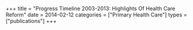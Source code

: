 +++
title = "Progress Timeline 2003-2013: Highlights Of Health Care Reform"
date = 2014-02-12
categories = ["Primary Health Care"]
types = ["publications"]
+++
